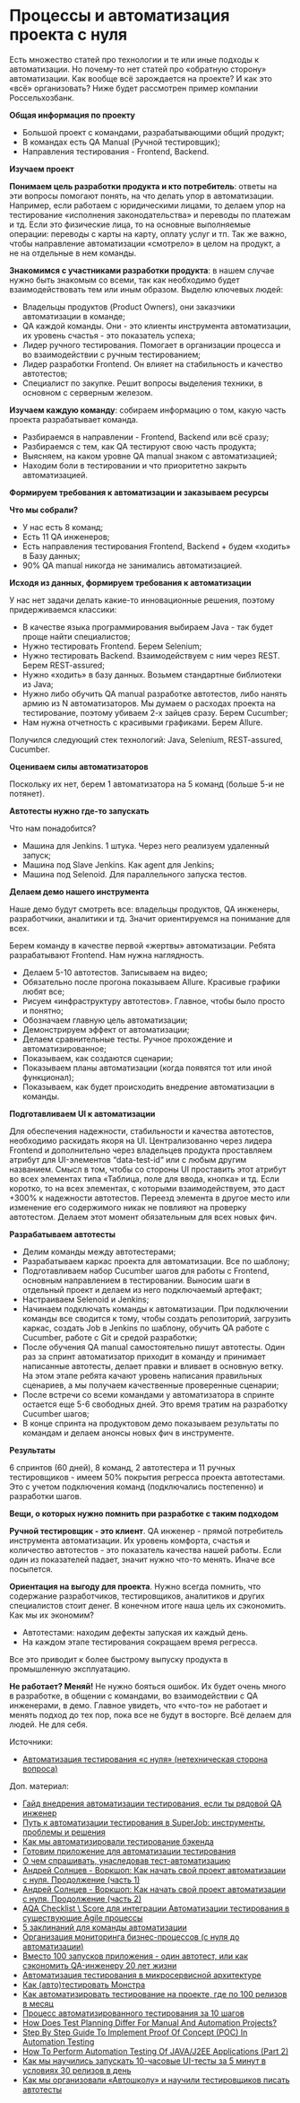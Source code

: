 # Процессы и автоматизация проекта с нуля

Есть множество статей про технологии и те или иные подходы к автоматизации. Но почему-то нет статей про «обратную сторону» автоматизации. Как вообще всё зарождается на проекте? И как это «всё» организовать? Ниже будет рассмотрен пример компании Россельхозбанк.

**Общая информация по проекту**

* Большой проект с командами, разрабатывающими общий продукт;
* В командах есть QA Manual (Ручной тестировщик);
* Направления тестирования - Frontend, Backend.

**Изучаем проект**

**Понимаем цель разработки продукта и кто потребитель**: ответы на эти вопросы помогают понять, на что делать упор в автоматизации. Например, если работаем с юридическими лицами, то делаем упор на тестирование «исполнения законодательства» и переводы по платежам и тд. Если это физические лица, то на основные выполняемые операции: переводы с карты на карту, оплату услуг и тп. Так же важно, чтобы направление автоматизации «смотрело» в целом на продукт, а не на отдельные в нем команды.

**Знакомимся с участниками разработки продукта**: в нашем случае нужно быть знакомым со всеми, так как необходимо будет взаимодействовать тем или иным образом. Выделю ключевых людей:

* Владельцы продуктов (Product Owners), они заказчики автоматизации в команде;
* QA каждой команды. Они - это клиенты инструмента автоматизации, их уровень счастья - это показатель успеха;
* Лидер ручного тестирования. Помогает в организации процесса и во взаимодействии с ручным тестированием;
* Лидер разработки Frontend. Он влияет на стабильность и качество автотестов;
* Специалист по закупке. Решит вопросы выделения техники, в основном с серверным железом.

**Изучаем каждую команду**: собираем информацию о том, какую часть проекта разрабатывает команда.

* Разбираемся в направлении - Frontend, Backend или всё сразу;
* Разбираемся с тем, как QA тестируют свою часть продукта;
* Выясняем, на каком уровне QA manual знаком с автоматизацией;
* Находим боли в тестировании и что приоритетно закрыть автоматизацией.

**Формируем требования к автоматизации и заказываем ресурсы**

**Что мы собрали?**

* У нас есть 8 команд;
* Есть 11 QA инженеров;
* Есть направления тестирования Frontend, Backend + будем «ходить» в Базу данных;
* 90% QA manual никогда не занимались автоматизацией.

**Исходя из данных, формируем требования к автоматизации**

У нас нет задачи делать какие-то инновационные решения, поэтому придерживаемся классики:

* В качестве языка программирования выбираем Java - так будет проще найти специалистов;
* Нужно тестировать Frontend. Берем Selenium;
* Нужно тестировать Backend. Взаимодействуем с ним через REST. Берем REST-assured;
* Нужно «ходить» в базу данных. Возьмем стандартные библиотеки из Java;
* Нужно либо обучить QA manual разработке автотестов, либо нанять армию из N автоматизаторов. Мы думаем о расходах проекта на тестирование, поэтому убиваем 2-х зайцев сразу. Берем Cucumber;
* Нам нужна отчетность с красивыми графиками. Берем Allure.

Получился следующий стек технологий: Java, Selenium, REST-assured, Cucumber.

**Оцениваем силы автоматизаторов**

Поскольку их нет, берем 1 автоматизатора на 5 команд (больше 5-и не потянет).

**Автотесты нужно где-то запускать**

Что нам понадобится?

* Машина для Jenkins. 1 штука. Через него реализуем удаленный запуск;
* Машина под Slave Jenkins. Как agent для Jenkins;
* Машина под Selenoid. Для параллельного запуска тестов.

**Делаем демо нашего инструмента**

Наше демо будут смотреть все: владельцы продуктов, QA инженеры, разработчики, аналитики и тд. Значит ориентируемся на понимание для всех.

Берем команду в качестве первой «жертвы» автоматизации. Ребята разрабатывают Frontend. Нам нужна наглядность.

* Делаем 5-10 автотестов. Записываем на видео;
* Обязательно после прогона показываем Allure. Красивые графики любят все;
* Рисуем «инфраструктуру автотестов». Главное, чтобы было просто и понятно;
* Обозначаем главную цель автоматизации;
* Демонстрируем эффект от автоматизации;
* Делаем сравнительные тесты. Ручное прохождение и автоматизированное;
* Показываем, как создаются сценарии;
* Показываем планы автоматизации (когда появятся тот или иной функционал);
* Показываем, как будет происходить внедрение автоматизации в команды.

**Подготавливаем UI к автоматизации**

Для обеспечения надежности, стабильности и качества автотестов, необходимо раскидать якоря на UI. Централизованно через лидера Frontend и дополнительно через владельцев продукта проставляем атрибут для UI-элементов “data-test-id“ или с любым другим названием. Смысл в том, чтобы со стороны UI проставить этот атрибут во всех элементах типа «Таблица, поле для ввода, кнопка» и тд. Если коротко, то на всех элементах, с которыми взаимодействуем, это даст +300% к надежности автотестов. Переезд элемента в другое место или изменение его содержимого никак не повлияют на проверку автотестом. Делаем этот момент обязательным для всех новых фич.

**Разрабатываем автотесты**

* Делим команды между автотестерами;
* Разрабатываем каркас проекта для автоматизации. Все по шаблону;
* Подготавливаем набор Cucumber шагов для работы с Frontend, основным направлением в тестировании. Выносим шаги в отдельный проект и делаем из него подключаемый артефакт;
* Настраиваем Selenoid и Jenkins;
* Начинаем подключать команды к автоматизации. При подключении команды все сводится к тому, чтобы создать репозиторий, загрузить каркас, создать Job в Jenkins по шаблону, обучить QA работе с Cucumber, работе с Git и средой разработки;
* После обучения QA manual самостоятельно пишут автотесты. Один раз за спринт автоматизатор приходит в команду и принимает написанные автотесты, делает правки и вливает в основную ветку. На этом этапе ребята качают уровень написания правильных сценариев, а мы получаем качественные проверенные сценарии;
* После встречи со всеми командами у автоматизатора в спринте остается еще 5-6 свободных дней. Это время тратим на разработку Cucumber шагов;
* В конце спринта на продуктовом демо показываем результаты по командам и делаем анонсы новых фич в инструменте.

**Результаты**

6 спринтов (60 дней), 8 команд, 2 автотестера и 11 ручных тестировщиков - имеем 50% покрытия регресса проекта автотестами. Это с учетом подключения команд (подключались постепенно) и разработки шагов.

**Вещи, о которых нужно помнить при разработке с таким подходом**

**Ручной тестировщик - это клиент**. QA инженер - прямой потребитель инструмента автоматизации. Их уровень комфорта, счастья и количество автотестов - это показатель качества нашей работы. Если один из показателей падает, значит нужно что-то менять. Иначе все посыпется.

**Ориентация на выгоду для проекта**. Нужно всегда помнить, что содержание разработчиков, тестировщиков, аналитиков и других специалистов стоит денег. В конечном итоге наша цель их сэкономить. Как мы их экономим?

* Автотестами: находим дефекты запуская их каждый день.
* На каждом этапе тестирования сокращаем время регресса.

Все это приводит к более быстрому выпуску продукта в промышленную эксплуатацию.

**Не работает? Меняй!** Не нужно бояться ошибок. Их будет очень много в разработке, в общении с командами, во взаимодействии с QA инженерами, в демо. Главное увидеть, что «что-то» не работает и менять подход до тех пор, пока все не будут в восторге. Всё делаем для людей. Не для себя.

Источники:

* [Автоматизация тестирования «с нуля» (нетехническая сторона вопроса)](https://habr.com/ru/company/rshb/blog/591449/)

Доп. материал:

* [Гайд внедрения автоматизации тестирования, если ты рядовой QA инженер](https://www.youtube.com/watch?v=LSlF\_0LqYAM)
* [Путь к автоматизации тестирования в SuperJob: инструменты, проблемы и решения](https://habr.com/ru/company/superjob/blog/577042/)
* [Как мы автоматизировали тестирование бэкенда](https://habr.com/ru/company/ru\_mts/blog/578600/)
* [Готовим приложение для автоматизации тестирования](https://habr.com/ru/post/654959/)
* [О чем спрашивать, унаследовав тест-автоматизацию](https://telegra.ph/O-chem-sprashivat-unasledovav-test-avtomatizaciyu-01-11)
* [Андрей Солнцев - Воркшоп: Как начать свой проект автоматизации с нуля. Продолжение (часть 1)](https://www.youtube.com/watch?v=h254Tccxgq4\&list=PLsVTVVvrKX9td9Zm\_4nF6Ywlz6gC5\_e7K\&index=15)
* [Андрей Солнцев - Воркшоп: Как начать свой проект автоматизации с нуля. Продолжение (часть 2)](https://www.youtube.com/watch?v=WETyt87o\_R4\&list=PLsVTVVvrKX9td9Zm\_4nF6Ywlz6gC5\_e7K\&index=16)
* [AQA Checklist \ Score для интеграции Автоматизации тестирования в существующие Agile процессы](https://www.youtube.com/watch?v=Z6svY5iTdac)
* [5 заклинаний для команды автоматизации](https://www.youtube.com/watch?v=kbDOZLcQsBo)
* [Организация мониторинга бизнес-процессов (с нуля до автоматизации)](https://www.youtube.com/watch?v=CdH\_OB\_G5RA)
* [Вместо 100 запусков приложения - один автотест, или как сэкономить QA-инженеру 20 лет жизни](https://habr.com/ru/company/pixonic/blog/503704/)
* [Автоматизация тестирования в микросервисной архитектуре](https://habr.com/ru/company/avito/blog/509280/)
* [Как (авто)тестировать Монстра](https://habr.com/ru/company/rshb/blog/518374/)
* [Как автоматизировать тестирование на проекте, где по 100 релизов в месяц](https://dou.ua/lenta/columns/test-automation-in-parimatch/)
* [Процесс автоматизированного тестирования за 10 шагов](https://habr.com/ru/company/otus/blog/546148/)
* [How Does Test Planning Differ For Manual And Automation Projects?](https://www.softwaretestinghelp.com/automation-test-palnning/)
* [Step By Step Guide To Implement Proof Of Concept (POC) In Automation Testing](https://www.softwaretestinghelp.com/implement-proof-of-concept-poc-in-automation-testing/)
* [How To Perform Automation Testing Of JAVA/J2EE Applications (Part 2)](https://www.softwaretestinghelp.com/automated-testing-of-j2ee-applications-part-2/)
* [Как мы научились запускать 10-часовые UI-тесты за 5 минут в условиях 30 релизов в день](https://habr.com/ru/company/sberbank/blog/660891/)
* [Как мы организовали «Автошколу» и научили тестировщиков писать автотесты](https://telegra.ph/Kak-my-organizovali-Avtoshkolu-i-nauchili-testirovshchikov-pisat-avtotesty-04-12)
